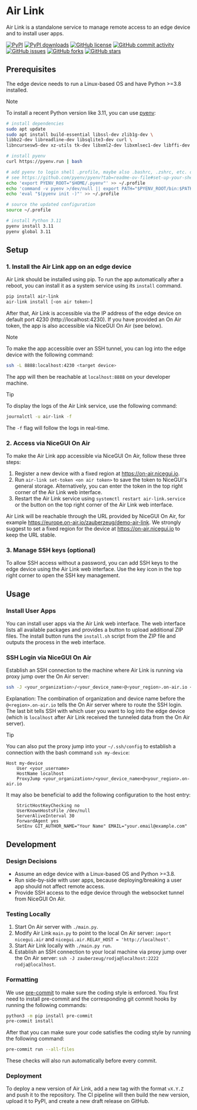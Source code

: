 # Air Link

Air Link is a standalone service to manage remote access to an edge device and to install user apps.

[![PyPI](https://img.shields.io/pypi/v/air-link?color=dark-green)](https://pypi.org/project/air-link/)
[![PyPI downloads](https://img.shields.io/pypi/dm/air-link?color=dark-green)](https://pypi.org/project/air-link/)
[![GitHub license](https://img.shields.io/github/license/zauberzeug/air-link?color=orange)](https://github.com/zauberzeug/air-link/blob/main/LICENSE)
[![GitHub commit activity](https://img.shields.io/github/commit-activity/m/zauberzeug/air-link)](https://github.com/zauberzeug/air-link/graphs/commit-activity)
[![GitHub issues](https://img.shields.io/github/issues/zauberzeug/air-link?color=blue)](https://github.com/zauberzeug/air-link/issues)
[![GitHub forks](https://img.shields.io/github/forks/zauberzeug/air-link)](https://github.com/zauberzeug/air-link/network)
[![GitHub stars](https://img.shields.io/github/stars/zauberzeug/air-link)](https://github.com/zauberzeug/air-link/stargazers)

## Prerequisites

The edge device needs to run a Linux-based OS and have Python >=3.8 installed.

> [!NOTE]
> To install a recent Python version like 3.11, you can use [pyenv](https://github.com/pyenv/pyenv):
>
> ```bash
> # install dependencies
> sudo apt update
> sudo apt install build-essential libssl-dev zlib1g-dev \
> libbz2-dev libreadline-dev libsqlite3-dev curl \
> libncursesw5-dev xz-utils tk-dev libxml2-dev libxmlsec1-dev libffi-dev liblzma-dev
>
> # install pyenv
> curl https://pyenv.run | bash
>
> # add pyenv to login shell .profile, maybe also .bashrc, .zshrc, etc. depending on your shell
> # see https://github.com/pyenv/pyenv?tab=readme-ov-file#set-up-your-shell-environment-for-pyenv
> echo 'export PYENV_ROOT="$HOME/.pyenv"' >> ~/.profile
> echo 'command -v pyenv >/dev/null || export PATH="$PYENV_ROOT/bin:$PATH"' >> ~/.profile
> echo 'eval "$(pyenv init -)"' >> ~/.profile
>
> # source the updated configuration
> source ~/.profile
>
> # install Python 3.11
> pyenv install 3.11
> pyenv global 3.11
> ```

## Setup

### 1. Install the Air Link app on an edge device

Air Link should be installed using pip.
To run the app automatically after a reboot, you can install it as a system service using its `install` command.

```bash
pip install air-link
air-link install [<on air token>]
```

After that, Air Link is accessible via the IP address of the edge device on default port 4230 (http://localhost:4230).
If you have provided an On Air token, the app is also accessible via NiceGUI On Air (see below).

> [!NOTE]
> To make the app accessible over an SSH tunnel, you can log into the edge device with the following command:
>
> ```bash
> ssh -L 8888:localhost:4230 <target device>
> ```
>
> The app will then be reachable at `localhost:8888` on your developer machine.

> [!TIP]
> To display the logs of the Air Link service, use the following command:
>
> ```bash
> journalctl -u air-link -f
> ```
>
> The `-f` flag will follow the logs in real-time.

### 2. Access via NiceGUI On Air

To make the Air Link app accessible via NiceGUI On Air, follow these three steps:

1.  Register a new device with a fixed region at <https://on-air.nicegui.io>.
2.  Run `air-link set-token <on air token>` to save the token to NiceGUI's general storage.
    Alternatively, you can enter the token in the top right corner of the Air Link web interface.
3.  Restart the Air Link service using `systemctl restart air-link.service` or the button on the top right corner of the Air Link web interface.

Air Link will be reachable through the URL provided by NiceGUI On Air, for example <https://europe.on-air.io/zauberzeug/demo-air-link>.
We strongly suggest to set a fixed region for the device at <https://on-air.nicegui.io> to keep the URL stable.

### 3. Manage SSH keys (optional)

To allow SSH access without a password, you can add SSH keys to the edge device using the Air Link web interface.
Use the key icon in the top right corner to open the SSH key management.

## Usage

### Install User Apps

You can install user apps via the Air Link web interface.
The web interface lists all available packages and provides a button to upload additional ZIP files.
The install button runs the `install.sh` script from the ZIP file and outputs the process in the web interface.

### SSH Login via NiceGUI On Air

Establish an SSH connection to the machine where Air Link is running via proxy jump over the On Air server:

```bash
ssh -J <your_organization>/<your_device_name>@<your_region>.on-air.io <username_on_device>@localhost
```

Explanation:
The combination of organization and device name before the `@<region>.on-air.io` tells the On Air server where to route the SSH login.
The last bit tells SSH with which user you want to log into the edge device
(which is `localhost` after Air Link received the tunneled data from the On Air server).

> [!TIP]
> You can also put the proxy jump into your `~/.ssh/config` to establish a connection with the bash command `ssh my-device`:
>
> ```
> Host my-device
>     User <your_username>
>     HostName localhost
>     ProxyJump <your_organization>/<your_device_name>@<your_region>.on-air.io
> ```
>
> It may also be beneficial to add the following configuration to the host entry:
>
> ```
>     StrictHostKeyChecking no
>     UserKnownHostsFile /dev/null
>     ServerAliveInterval 30
>     ForwardAgent yes
>     SetEnv GIT_AUTHOR_NAME="Your Name" EMAIL="your.email@example.com"
> ```

## Development

### Design Decisions

- Assume an edge device with a Linux-based OS and Python >=3.8.
- Run side-by-side with user apps, because deploying/breaking a user app should not affect remote access.
- Provide SSH access to the edge device through the websocket tunnel from NiceGUI On Air.

### Testing Locally

1. Start On Air server with `./main.py`.
2. Modify Air Link `main.py` to point to the local On Air server: `import nicegui.air` and `nicegui.air.RELAY_HOST = 'http://localhost'`.
3. Start Air Link locally with `./main.py run`.
4. Establish an SSH connection to your local machine via proxy jump over the On Air server: `ssh -J zauberzeug/rodja@localhost:2222 rodja@localhost`.

### Formatting

We use [pre-commit](https://github.com/pre-commit/pre-commit) to make sure the coding style is enforced.
You first need to install pre-commit and the corresponding git commit hooks by running the following commands:

```bash
python3 -m pip install pre-commit
pre-commit install
```

After that you can make sure your code satisfies the coding style by running the following command:

```bash
pre-commit run --all-files
```

These checks will also run automatically before every commit.

### Deployment

To deploy a new version of Air Link, add a new tag with the format `vX.Y.Z` and push it to the repository.
The CI pipeline will then build the new version, upload it to PyPI, and create a new draft release on GitHub.
